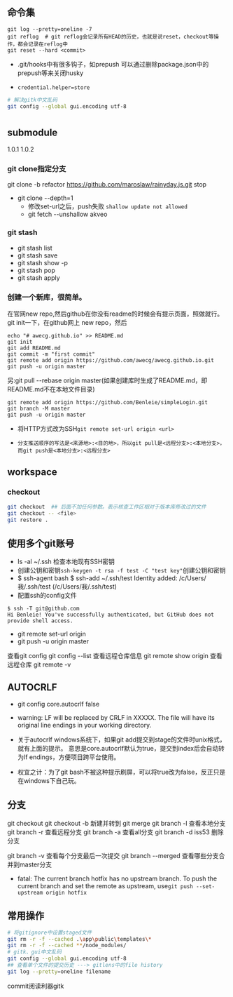 ## 命令集
```
git log --pretty=oneline -7 
git reflog  # git reflog会记录所有HEAD的历史，也就是说reset，checkout等操作，都会记录在reflog中
git reset --hard <commit> 
```
+ .git/hooks中有很多钩子，如prepush 可以通过删除package.json中的prepush等来关闭husky

- `credential.helper=store`
```bash
# 解决gitk中文乱码
git config --global gui.encoding utf-8
```

#

## submodule
1.0.1
1.0.2

### git clone指定分支
git clone -b refactor https://github.com/maroslaw/rainyday.js.git stop
+ git clone --depth=1
  + 修改set-url之后，push失败   `shallow update not allowed`
  + git fetch --unshallow akveo

### git stash
+ git stash list
+ git stash save <name>
+ git stash show -p
+ git stash pop
+ git stash apply

### 创建一个新库，很简单。
在官网new repo,然后github在你没有readme的时候会有提示页面，照做就行。
git init一下，在github网上 new repo，然后
```
echo "# awecg.github.io" >> README.md
git init
git add README.md
git commit -m "first commit"
git remote add origin https://github.com/awecg/awecg.github.io.git
git push -u origin master
```
另:git pull --rebase origin master(如果创建库时生成了README.md，即README.md不在本地文件目录)

```
git remote add origin https://github.com/Benleie/simpleLogin.git
git branch -M master
git push -u origin master
```
- 将HTTP方式改为SSH`git remote set-url origin <url>`
+ `分支推送顺序的写法是<来源地>:<目的地>，所以git pull是<远程分支>:<本地分支>，而git push是<本地分支>:<远程分支>`


## workspace
### checkout
```bash
git checkout  ## 后面不加任何参数。表示核查工作区相对于版本库修改过的文件
git checkout -- <file>
git restore .  
```
	

## 使用多个git账号
+ ls -al ~/.ssh  检查本地现有SSH密钥
+ 创建公钥和密钥`ssh-keygen -t rsa -f test -C "test key"`创建公钥和密钥
+ $ ssh-agent bash
	$  ssh-add ~/.ssh/test
	Identity added: /c/Users/我/.ssh/test (/c/Users/我/.ssh/test)
+ 配置ssh的config文件
```
$ ssh -T git@github.com
Hi Benleie! You've successfully authenticated, but GitHub does not provide shell access.
```
+ git remote set-url origin
+ git push -u origin master

查看git config   git config --list
查看远程仓库信息  git remote show origin
查看远程仓库 git remote -v



## AUTOCRLF
+ git config core.autocrlf false
+ warning: LF will be replaced by CRLF in XXXXX.
The file will have its original line endings in your working directory.

+ 关于autocrlf  windows系统下，如果git add提交到stage的文件时unix格式，就有上面的提示。
意思是core.autocrlf默认为true，提交到index后会自动转为lf endings，方便项目跨平台使用。
+ 权宜之计：为了git bash不被这种提示刷屏，可以将true改为false，反正只是在windows下自己玩。


## 分支
git checkout 
git checkout -b 新建并转到
git merge
git branch -l 查看本地分支
git branch -r 查看远程分支
git branch -a 查看all分支
git branch -d iss53  删除分支 	

 git branch -v  查看每个分支最后一次提交
 git branch --merged  查看哪些分支合并到master分支
+ fatal: The current branch hotfix has no upstream branch.
To push the current branch and set the remote as upstream, use`git push --set-upstream origin hotfix`


## 常用操作
```bash
# 将gitignore中设置staged文件
git rm -r -f --cached .\app\public\templates\*
git rm -r -f --cached **/node_modules/
# gitk、gui中文乱码
git config --global gui.encoding utf-8
## 查看单个文件的提交历史 ---> gitlens中的file history
git log --pretty=oneline filename

```


commit阅读利器gitk

